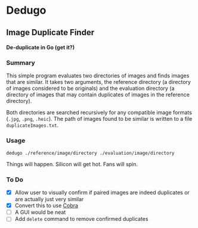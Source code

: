 # Dedugo

## Image Duplicate Finder
#### De-duplicate in Go (get it?)

### Summary

This simple program evaluates two directories of images and finds images that are similar. It takes two arguments, the reference directory (a directory of images considered to be originals) and the evaluation directory (a directory of images that may contain duplicates of images in the reference directory).

Both directories are searched recursively for any compatible image formats (`.jpg`, `.png`, `.heic`). The path of images found to be similar is written to a file `duplicateImages.txt`.

### Usage
```
dedugo ./reference/image/directory ./evaluation/image/directory
```
Things will happen. Silicon will get hot. Fans will spin.

### To Do
- [x] Allow user to visually confirm if paired images are indeed duplicates or are actually just very similar
- [x] Convert this to use [Cobra](https://github.com/spf13/cobra)
- [ ] A GUI would be neat
- [ ] Add `delete` command to remove confirmed duplicates
